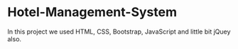 # Hotel-Management-System
In this project we used HTML, CSS, Bootstrap, JavaScript and little bit jQuey also.
